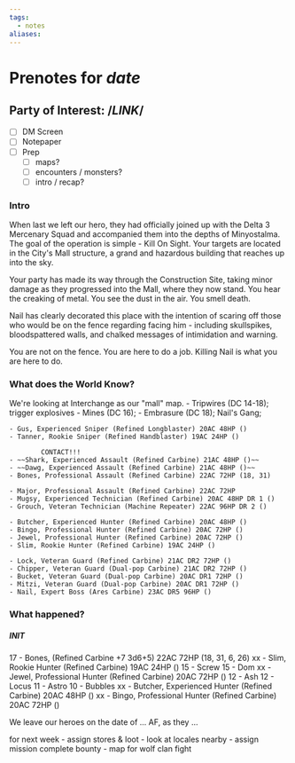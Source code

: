 ```yaml
---
tags:
  - notes
aliases:
---
```


# Prenotes for *date*
## Party of Interest: /*LINK*/
- [ ] DM Screen
- [ ] Notepaper
- [ ] Prep
	- [ ] maps?
	- [ ] encounters / monsters?
	- [ ] intro / recap?

### Intro
When last we left our hero, they had officially joined up with the Delta 3 Mercenary Squad and accompanied them into the depths of Minyostalma. The goal of the operation is simple - Kill On Sight. Your targets are located in the City's Mall structure, a grand and hazardous building that reaches up into the sky.

Your party has made its way through the Construction Site, taking minor damage as they progressed into the Mall, where they now stand. You hear the creaking of metal. You see the dust in the air. You smell death. 

Nail has clearly decorated this place with the intention of scaring off those who would be on the fence regarding facing him - including skullspikes, bloodspattered walls, and chalked messages of intimidation and warning. 

You are not on the fence. You are here to do a job. Killing Nail is what you are here to do.

### What does the World Know?

We're looking at Interchange as our "mall" map.
	- Tripwires (DC 14-18); trigger explosives
	- Mines (DC 16);
	- Embrasure (DC 18);
Nail's Gang;

	- Gus, Experienced Sniper (Refined Longblaster) 20AC 48HP ()
	- Tanner, Rookie Sniper (Refined Handblaster) 19AC 24HP ()

			CONTACT!!!
	- ~~Shark, Experienced Assault (Refined Carbine) 21AC 48HP ()~~
	- ~~Dawg, Experienced Assault (Refined Carbine) 21AC 48HP ()~~
	- Bones, Professional Assault (Refined Carbine) 22AC 72HP (18, 31)

	- Major, Professional Assault (Refined Carbine) 22AC 72HP
	- Mugsy, Experienced Technician (Refined Carbine) 20AC 48HP DR 1 ()
	- Grouch, Veteran Technician (Machine Repeater) 22AC 96HP DR 2 ()

	- Butcher, Experienced Hunter (Refined Carbine) 20AC 48HP ()
	- Bingo, Professional Hunter (Refined Carbine) 20AC 72HP ()
	- Jewel, Professional Hunter (Refined Carbine) 20AC 72HP ()
	- Slim, Rookie Hunter (Refined Carbine) 19AC 24HP ()

	- Lock, Veteran Guard (Refined Carbine) 21AC DR2 72HP ()
	- Chipper, Veteran Guard (Dual-pop Carbine) 21AC DR2 72HP ()
	- Bucket, Veteran Guard (Dual-pop Carbine) 20AC DR1 72HP ()
	- Mitzi, Veteran Guard (Dual-pop Carbine) 20AC DR1 72HP ()
	- Nail, Expert Boss (Ares Carbine) 23AC DR5 96HP ()

### What happened?
##### INIT
17 - Bones, (Refined Carbine +7 3d6+5) 22AC 72HP (18, 31, 6, 26)
xx - Slim, Rookie Hunter (Refined Carbine) 19AC 24HP ()
15 - Screw
15 - Dom
xx - Jewel, Professional Hunter (Refined Carbine) 20AC 72HP ()
12 - Ash
12 - Locus
11 - Astro
10 - Bubbles
xx - Butcher, Experienced Hunter (Refined Carbine) 20AC 48HP ()
xx - Bingo, Professional Hunter (Refined Carbine) 20AC 72HP ()

We leave our heroes on the date of ... AF, as they ...

for next week
	- assign stores & loot
	- look at locales nearby
	- assign mission complete bounty
	- map for wolf clan fight